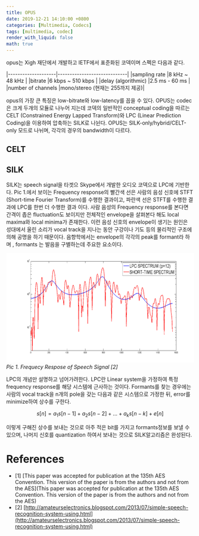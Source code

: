 ```yaml
---
title: OPUS
date: 2019-12-21 14:10:00 +0800
categories: [Multimedia, Codecs]
tags: [multimedia, codec]
render_with_liquid: false
math: true
---
```



opus는 Xigh 재단에서 개발하고 IETF에서 표준화된 코덱이며 스펙은 다음과 같다.

|--------------------|-----------------------------|
|sampling rate       |8 kHz ~ 48 kHz               |
|bitrate             |6 kbps ~ 510 kbps            |
|delay (algorithmic) |2.5 ms - 60 ms               |
|number of channels  |mono/stereo (현재는 255까지 제공)|

opus의 가장 큰 특징은 low-bitrate와 low-latency를 꼽을 수 있다. OPUS는 codec은 크게 두개의 모듈로 나누어 지는데 코덱의 일반적인 conceptual coding을 따르는 CELT (Constrained Energy Lapped Transform)와 LPC (Linear Prediction Coding)을 이용하여 압축하는 SILK로 나뉜다. OPUS는 SILK-only/hybrid/CELT-only 모드로 나뉘며, 각각의 경우의 bandwidth이 다르다.


## CELT


## SILK

SILK는 speech signal을 타겟으 Skype에서 개발한 오디오 코덱으로 LPC에 기반한다. Pic 1.에서 보이는 Frequency response의 빨간색 선은 사람의 음성 신호에 STFT (Short-time Fourier Transform)를 수행한 결과이고, 파란색 선은 STFT를 수행한 결과에  LPC를 한번 더 수행한 결과 이다. 사람 음성의 Frequency response를 본다면 간격이 좁은 fluctuation도 보이지만 전체적인 envelope을 살펴본다 해도 local maxima와 local minima가 존재한다. 이런 음성 신호의 envelope이 생기는 원인은 성대에서 울린 소리가 vocal track을 지나는 동안 구강이나 기도 등의 물리적인 구조에의해 공명을 하기 때문이다. 음향학에서는 envelope의 각각의 peak를 formant라 하며 , formants 는 발음을 구별하는데 주요한 요소이다.

![Frequecy Respose of Speech Signal](/assets/img/post/multimedia_codec/opus/lpc.png)
_Pic 1. Frequecy Respose of Speech Signal [2]_


LPC의 개념만 설명하고 넘어가려한다. LPC란 Linear system을 가정하여 특정 frequency response를 해당 시스템에 근사하는 것이다. Formants를 찾는 경우에는 사람의 vocal track을 n개의 pole을 갖는 다음과 같은 시스템으로 가정한 뒤, error를 minimize하여 상수를 구한다.

$$
s[n] = a_1 s[n - 1] + a_2 s[n - 2] + \ldots + a_k s[n - k] + e[n]
$$

이렇게 구해진 상수를 보내는 것으로 아주 적은 bit를 가지고 formants정보를 보낼 수 있으며, 나머지 신호를 quantization 하여서 보내는 것으로 SILK알고리즘은 완성된다. 

# References

- [1] [This paper was accepted for publication at the 135th AES Convention. This version of the paper is from the authors and not from the AES](This paper was accepted for publication at the 135th AES Convention. This version of the paper is from the authors and not from the AES)
- [2] [http://amateurselectronics.blogspot.com/2013/07/simple-speech-recognition-system-using.html](http://amateurselectronics.blogspot.com/2013/07/simple-speech-recognition-system-using.html)
